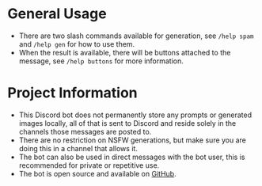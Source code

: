 # General Usage
* There are two slash commands available for generation, see `/help spam` and `/help gen` for how to use them.
* When the result is available, there will be buttons attached to the message, see `/help buttons` for more information.

# Project Information

* This Discord bot does not permanently store any prompts or generated images locally, all of that is sent to Discord and reside solely in the channels those messages are posted to.
* There are no restriction on NSFW generations, but make sure you are doing this in a channel that allows it.
* The bot can also be used in direct messages with the bot user, this is recommended for private or repetitive use.
* The bot is open source and available on [GitHub](https://github.com/BOLL7708/stabled_bot).
